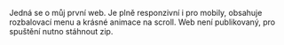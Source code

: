Jedná se o můj první web. Je plně responzivní i pro mobily, obsahuje rozbalovací menu a krásné animace na scroll. Web není publikovaný, pro spuštění nutno stáhnout zip.